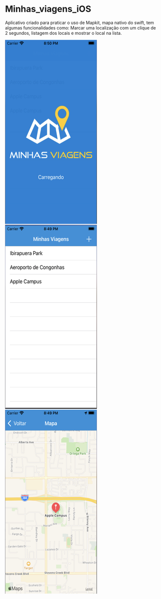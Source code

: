 # Minhas_viagens_iOS
Aplicativo criado para praticar o uso de Mapkit, mapa nativo do swift, tem algumas funcionalidades como: Marcar uma localização com um clique de 2 segundos, listagem dos locais e mostrar o local na lista.

<img src="https://github.com/jeff77araujo/Minhas_viagens_iOS/blob/main/launchScreen.png" height=600 width=300 />

<img src="https://github.com/jeff77araujo/Minhas_viagens_iOS/blob/main/locais-salvos.png" height=600 width=300 />

<img src="https://github.com/jeff77araujo/Minhas_viagens_iOS/blob/main/Mapa-nativo-swift.png" height=600 width=300 />
